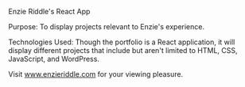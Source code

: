 Enzie Riddle's React App

Purpose:
To display projects relevant to Enzie's experience.

Technologies Used:
Though the portfolio is a React application, it will display different projects that include but aren't limited to HTML, CSS, JavaScript, and WordPress.

Visit www.enzieriddle.com for your viewing pleasure.